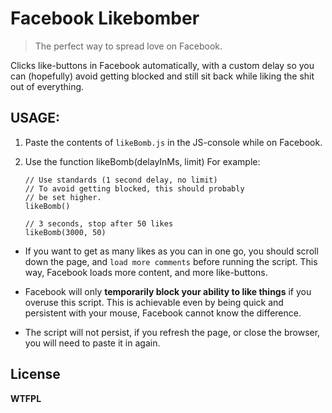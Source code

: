 # Facebook Likebomber

> The perfect way to spread love on Facebook.

Clicks like-buttons in Facebook automatically,
with a custom delay so you can (hopefully) avoid
getting blocked and still sit back while liking
the shit out of everything.

## USAGE:

1. Paste the contents of `likeBomb.js` in the JS-console while on Facebook.
2.  Use the function likeBomb(delayInMs, limit)
    For example:

        // Use standards (1 second delay, no limit)
        // To avoid getting blocked, this should probably
        // be set higher.
        likeBomb()

        // 3 seconds, stop after 50 likes
        likeBomb(3000, 50)

* If you want to get as many likes as you can in one go, you should scroll down the page, and `load more comments` before running the script. This way, Facebook loads more content, and more like-buttons.

* Facebook will only **temporarily block your ability to like things** if you overuse this script. This is achievable even by being quick and persistent with your mouse, Facebook cannot know the difference.

* The script will not persist, if you refresh the page, or close the browser, you will need to paste it in again.

## License

**WTFPL**
